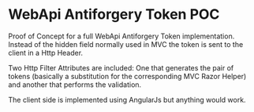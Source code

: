WebApi Antiforgery Token POC
==================================================

Proof of Concept for a full WebApi Antiforgery Token implementation. Instead of the hidden field normally used in MVC the token is sent to the client in a Http Header.

Two Http Filter Attributes are included: One that generates the pair of tokens (basically a substitution for the corresponding MVC Razor Helper) and another that performs the validation.

The client side is implemented using AngularJs but anything would work.    
